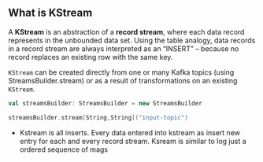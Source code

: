 ## What is KStream
A **KStream** is an abstraction of a **record stream**, where each data record represents in the unbounded data set. Using the table analogy, data records in a record stream are always interpreted as an “INSERT” – because no record replaces an existing row with the same key.

`KStream` can be created directly from one or many Kafka topics (using StreamsBuilder.stream) or as a result of transformations on an existing `KStream`.

```scala
val streamsBuilder: StreamsBuilder = new StreamsBuilder

streamsBuilder.stream[String,String]("input-topic")
```

 - Kstream is all inserts. Every data entered into kstream as insert new
   entry for each and every record stream.
   Ksream is similar to log just a ordered sequence of mags

<!--stackedit_data:
eyJoaXN0b3J5IjpbLTE5OTU2MDM5NDksMTE4MTMxNjQxLC0xOT
I3MjU3ODcwLDE2MTExMDQxMDUsLTExNDMxNzYwNjYsMTc1MjMz
MDk1NSwtMTM0ODQ4NDg0OSwtMTkyMjAxMDkxNCw0OTA4NjA2NT
YsNzYxOTM4MTcyLC02MjY0NjAwMDQsMTMwMTMyMjQ0MiwtMTY5
Mjc2NzcwLC04NTI4NjE3NDcsMTMyMjYyMTMzMCwxMzYwNDM0Mj
UsMTAxNTgxMzUzNCwyMDU2NzA2MTA1LDE5NjY4MTM1NzgsLTYw
OTA3NDI1OF19
-->